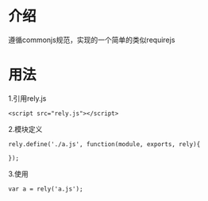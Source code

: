 
# 介绍

遵循commonjs规范，实现的一个简单的类似requirejs

# 用法

1.引用rely.js
```
<script src="rely.js"></script>
```

2.模块定义
```
rely.define('./a.js', function(module, exports, rely){
	
});
```

3.使用
```
var a = rely('a.js');
```